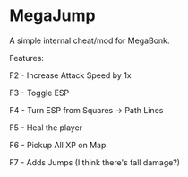 # MegaJump

A simple internal cheat/mod for MegaBonk.

Features:

F2 - Increase Attack Speed by 1x

F3 - Toggle ESP

F4 - Turn ESP from Squares -> Path Lines

F5 - Heal the player

F6 - Pickup All XP on Map

F7 - Adds Jumps (I think there's fall damage?)

